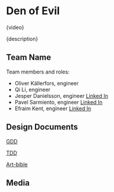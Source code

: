 # Den of Evil

{video}

{description}

## Team Name

Team members and roles:
* Oliver Källerfors, engineer
* Qi Li, engineer
* Jesper Danielsson, engineer [Linked In](https://www.linkedin.com/in/jesper-danielsson-9b7048159/)
* Pavel Sarmiento, engineer [Linked In](https://www.linkedin.com/in/pavel-sarmiento-5483661a3/)
* Efraim Kent, engineer [Linked In](https://www.linkedin.com/in/efraim-kent-01b8a33b/)



## Design Documents

[GDD](https://docs.google.com/document/d/103UANcyFQGBr5ccG3n7Q8oSQjugDNR5p6Y5rvAKcghM/edit#heading=h.ctqszdyarbr8)

[TDD](https://docs.google.com/document/d/1kh5b8bSrGSGtGyzON_KlcZHEp64tDw4bJCZlrvl4Ckc/edit#heading=h.alh9xc4npudt)

[Art-bible]()

## Media

